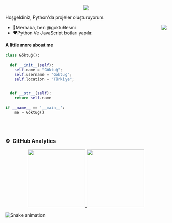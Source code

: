 <p align="center">
  <a align="center"><img src="https://readme-typing-svg.herokuapp.com?&font=IBM+Plex+Sans&color=F72EE2&size=25&lines=Hoşgeldiniz+GitHub+Profilime!;I'm+a+competitive+programmer;I'm+a+Python+developer" /></a>
</p>
<p>Hoşgeldiniz, Python'da projeler oluşturuyorum.</p>
<img align="right" src="https://media.giphy.com/media/M9gbBd9nbDrOTu1Mqx/giphy.gif">
<ul>
  <li>👋Merhaba, ben @goktuResmi</li>
  <li>❤️Python Ve JavaScript botları yapılır.</li>
</ul>

#### A little more about me
```python
class Göktuğ():
    
  def __init__(self):
    self.name = "Göktuğ";
    self.username = "Göktuğ";
    self.location = "Türkiye";

    
  def __str__(self):
    return self.name
    
if __name__ == '__main__':
    me = Göktuğ()
````

<br><br>
### ⚙️ &nbsp;GitHub Analytics

<p align="center">
<a href="https://github.com/gktg0011">
  <img height="180em" src="https://github-readme-stats-eight-theta.vercel.app/api?username=maybeslow&show_icons=true&theme=algolia&include_all_commits=true&count_private=true"/>
  <img height="180em" src="https://github-readme-stats-eight-theta.vercel.app/api/top-langs/?username=goktug&layout=compact&langs_count=8&theme=algolia"/>
</a>
</p>

![Snake animation](https://github.com/mirsaid-mirzohidov/mirsaid-mirzohidov/blob/output/github-contribution-grid-snake.svg)

